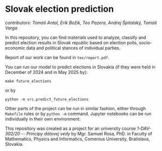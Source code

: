 # Slovak election prediction

*contributors: Tomáš Antal, Erik Božík, Teo Pazera, Andrej Špitalský, Tomáš Varga*

In this repository, you can find materials used to analyze, classify and predict election results in Slovak republic based on election polls, socio-economic data and political stances of individual parties.

Report of our work can be found in `tex/report.pdf`.

You can run our model to predict elections in Slovakia (if they were held in December of 2024 and in May 2025 by):

```
make future_elections
```

or by 

```
python -m src.predict_future_elections
```

Other parts of the project can be run in similar fashion, either through `Makefile` rules or by `python -m` command. Jupyter notebooks can be run individually in their own environment.

This repository was created as a project for an university course *1-DAV-302/20 -- Princípy dátovej vedy* by Mgr. Samuel Rosa, PhD. in Faculty of Mathematics, Physics and Informatics, Comenius University, Bratislava, Slovakia.